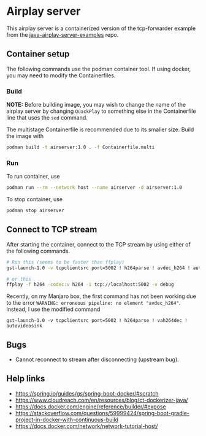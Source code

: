 # Airplay server

This airplay server is a containerized version of the tcp-forwarder example
from the [java-airplay-server-examples](https://github.com/serezhka/java-airplay-server-examples)
repo.

## Container setup

The following commands use the podman container tool. If using docker, you may
need to modify the Containerfiles.

### Build

**NOTE:** Before building image, you may wish to change the name of the airplay
server by changing `QuackPlay` to something else in the Containerfile line that
uses the `sed` command.

The multistage Containerfile is recommended due to its smaller size. Build the
image with

```sh
podman build -t airserver:1.0 . -f Containerfile.multi
```

### Run

To run container, use

```sh
podman run --rm --network host --name airserver -d airserver:1.0
```

To stop container, use

```sh
podman stop airserver
```

## Connect to TCP stream

After starting the container, connect to the TCP stream by using either of the
following commands.

```sh
# Run this (seems to be faster than ffplay)
gst-launch-1.0 -v tcpclientsrc port=5002 ! h264parse ! avdec_h264 ! autovideosink

# or this
ffplay -f h264 -codec:v h264 -i tcp://localhost:5002 -v debug
```

Recently, on my Manjaro box, the first command has not been working due to the error `WARNING: erroneous pipeline: no element "avdec_h264"`. Instead, I use the modified command
```
gst-launch-1.0 -v tcpclientsrc port=5002 ! h264parse ! vah264dec ! autovideosink
```

## Bugs

- Cannot reconnect to stream after disconnecting (upstream bug).

## Help links

- https://spring.io/guides/gs/spring-boot-docker/#scratch
- https://www.cloudreach.com/en/resources/blog/ct-dockerizer-java/
- https://docs.docker.com/engine/reference/builder/#expose
- https://stackoverflow.com/questions/59999424/spring-boot-gradle-project-in-docker-with-continuous-build
- https://docs.docker.com/network/network-tutorial-host/
